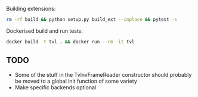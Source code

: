 Building extensions:

```bash
rm -rf build && python setup.py build_ext --inplace && pytest -s
```

Dockerised build and run tests:

```bash
docker build -t tvl . && docker run --rm -it tvl
```

## TODO

* Some of the stuff in the TvlnvFrameReader constructor should probably be moved to
  a global init function of some variety
* Make specific backends optional
